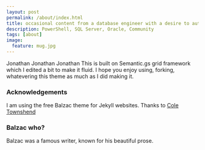 ```yaml
---
layout: post
permalink: /about/index.html
title: occasional content from a database engineer with a desire to automate
description: PowerShell, SQL Server, Oracle, Community
tags: [about]
image:
  feature: mug.jpg
---
```


Jonathan Jonathan Jonathan
This is built on Semantic.gs grid framework which I edited a bit to make it fluid. I hope you enjoy using, forking, whatevering this theme as much as I did making it.

### Acknowledgements

I am using the free Balzac theme for Jekyll websites. Thanks to [Cole Townshend](http://coletownsend.com)

### Balzac who?

Balzac was a famous writer, known for his beautiful prose.
